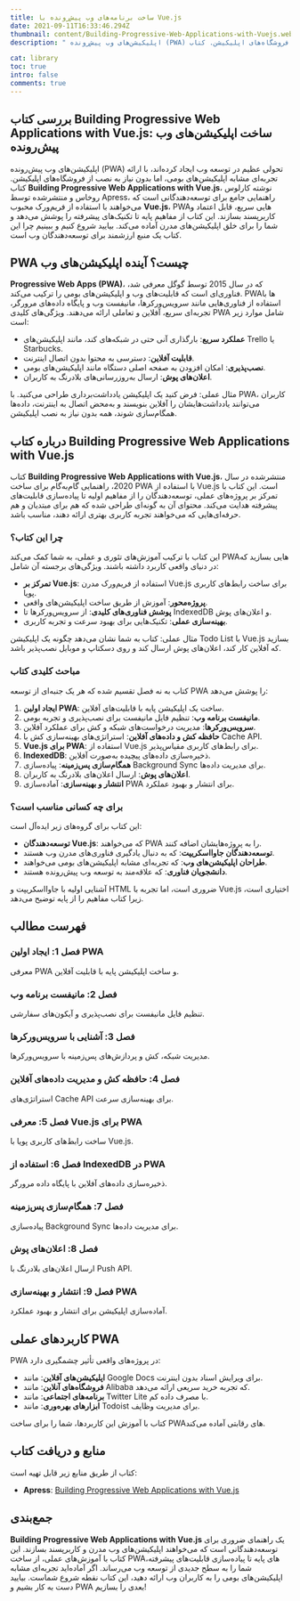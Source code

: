```yaml
---
title: ساخت برنامه‌های وب پیش‌رونده با Vue.js
date: 2021-09-11T16:33:46.294Z
thumbnail: content/Building-Progressive-Web-Applications-with-Vuejs.webp
description: " اپلیکیشن‌های وب پیش‌رونده (PWA) تحولی عظیم در توسعه وب ایجاد کرده‌اند، با ارائه تجربه‌ای مشابه اپلیکیشن‌های بومی، اما بدون نیاز به نصب از فروشگاه‌های اپلیکیشن. کتاب Building Progressive Web Applications with Vue.js، نوشته کارلوس روخاس و منتشرشده توسط Apress، راهنمایی جامع برای توسعه‌دهندگانی است که می‌خواهند با استفاده از فریم‌ورک محبوب Vue.js، PWAهایی سریع، قابل اعتماد و کاربرپسند بسازند. این کتاب از مفاهیم پایه تا تکنیک‌های پیشرفته را پوشش می‌دهد و شما را برای خلق اپلیکیشن‌های مدرن آماده می‌کند. بیایید شروع کنیم و ببینیم چرا این کتاب یک منبع ارزشمند برای توسعه‌دهندگان وب است."

cat: library
toc: true
intro: false
comments: true
---
```


## بررسی کتاب Building Progressive Web Applications with Vue.js: ساخت اپلیکیشن‌های وب پیش‌رونده

اپلیکیشن‌های وب پیش‌رونده (PWA) تحولی عظیم در توسعه وب ایجاد کرده‌اند، با ارائه تجربه‌ای مشابه اپلیکیشن‌های بومی، اما بدون نیاز به نصب از فروشگاه‌های اپلیکیشن. کتاب **Building Progressive Web Applications with Vue.js**، نوشته کارلوس روخاس و منتشرشده توسط Apress، راهنمایی جامع برای توسعه‌دهندگانی است که می‌خواهند با استفاده از فریم‌ورک محبوب **Vue.js**، PWAهایی سریع، قابل اعتماد و کاربرپسند بسازند. این کتاب از مفاهیم پایه تا تکنیک‌های پیشرفته را پوشش می‌دهد و شما را برای خلق اپلیکیشن‌های مدرن آماده می‌کند. بیایید شروع کنیم و ببینیم چرا این کتاب یک منبع ارزشمند برای توسعه‌دهندگان وب است.

## PWA چیست؟ آینده اپلیکیشن‌های وب

**Progressive Web Apps (PWA)**، که در سال 2015 توسط گوگل معرفی شد، فناوری‌ای است که قابلیت‌های وب و اپلیکیشن‌های بومی را ترکیب می‌کند. PWAها با استفاده از فناوری‌هایی مانند سرویس‌ورکرها، مانیفست وب و پایگاه داده‌های مرورگر، تجربه‌ای سریع، آفلاین و تعاملی ارائه می‌دهند. ویژگی‌های کلیدی PWA شامل موارد زیر است:

- **عملکرد سریع**: بارگذاری آنی حتی در شبکه‌های کند، مانند اپلیکیشن‌های Trello یا Starbucks.
- **قابلیت آفلاین**: دسترسی به محتوا بدون اتصال اینترنت.
- **نصب‌پذیری**: امکان افزودن به صفحه اصلی دستگاه مانند اپلیکیشن‌های بومی.
- **اعلان‌های پوش**: ارسال به‌روزرسانی‌های بلادرنگ به کاربران.

مثال عملی: فرض کنید یک اپلیکیشن یادداشت‌برداری طراحی می‌کنید. با PWA، کاربران می‌توانند یادداشت‌هایشان را آفلاین بنویسند و به‌محض اتصال به اینترنت، داده‌ها همگام‌سازی شوند، همه بدون نیاز به نصب اپلیکیشن.

## درباره کتاب Building Progressive Web Applications with Vue.js

کتاب **Building Progressive Web Applications with Vue.js**، منتشرشده در سال 2020، راهنمایی گام‌به‌گام برای ساخت PWA با استفاده از Vue.js است. این کتاب با تمرکز بر پروژه‌های عملی، توسعه‌دهندگان را از مفاهیم اولیه تا پیاده‌سازی قابلیت‌های پیشرفته هدایت می‌کند. محتوای آن به گونه‌ای طراحی شده که هم برای مبتدیان و هم حرفه‌ای‌هایی که می‌خواهند تجربه کاربری بهتری ارائه دهند، مناسب باشد.

### چرا این کتاب؟

این کتاب با ترکیب آموزش‌های تئوری و عملی، به شما کمک می‌کند PWAهایی بسازید که در دنیای واقعی کاربرد داشته باشند. ویژگی‌های برجسته آن شامل:

- **تمرکز بر Vue.js**: استفاده از فریم‌ورک مدرن Vue.js برای ساخت رابط‌های کاربری پویا.
- **پروژه‌محور**: آموزش از طریق ساخت اپلیکیشن‌های واقعی.
- **پوشش فناوری‌های کلیدی**: از سرویس‌ورکرها تا IndexedDB و اعلان‌های پوش.
- **بهینه‌سازی عملی**: تکنیک‌هایی برای بهبود سرعت و تجربه کاربری.

مثال عملی: کتاب به شما نشان می‌دهد چگونه یک اپلیکیشن Todo List با Vue.js بسازید که آفلاین کار کند، اعلان‌های پوش ارسال کند و روی دسکتاپ و موبایل نصب‌پذیر باشد.

### مباحث کلیدی کتاب

کتاب به نه فصل تقسیم شده که هر یک جنبه‌ای از توسعه PWA را پوشش می‌دهد:

1. **ایجاد اولین PWA**: ساخت یک اپلیکیشن پایه با قابلیت‌های آفلاین.
2. **مانیفست برنامه وب**: تنظیم فایل مانیفست برای نصب‌پذیری و تجربه بومی.
3. **سرویس‌ورکرها**: مدیریت درخواست‌های شبکه و کش برای عملکرد آفلاین.
4. **حافظه کش و داده‌های آفلاین**: استراتژی‌های بهینه‌سازی کش با Cache API.
5. **Vue.js برای PWA**: استفاده از Vue.js برای رابط‌های کاربری مقیاس‌پذیر.
6. **IndexedDB**: ذخیره‌سازی داده‌های پیچیده به‌صورت آفلاین.
7. **همگام‌سازی پس‌زمینه**: پیاده‌سازی Background Sync برای مدیریت داده‌ها.
8. **اعلان‌های پوش**: ارسال اعلان‌های بلادرنگ به کاربران.
9. **انتشار و بهینه‌سازی**: آماده‌سازی PWA برای انتشار و بهبود عملکرد.

### برای چه کسانی مناسب است؟

این کتاب برای گروه‌های زیر ایده‌آل است:

- **توسعه‌دهندگان Vue.js**: که می‌خواهند PWA را به پروژه‌هایشان اضافه کنند.
- **توسعه‌دهندگان جاوااسکریپت**: که به دنبال یادگیری فناوری‌های مدرن وب هستند.
- **طراحان اپلیکیشن‌های وب**: که تجربه‌ای مشابه اپلیکیشن‌های بومی می‌خواهند.
- **دانشجویان فناوری**: که علاقه‌مند به توسعه وب پیش‌رونده هستند.

آشنایی اولیه با جاوااسکریپت و HTML ضروری است، اما تجربه با Vue.js اختیاری است، زیرا کتاب مفاهیم را از پایه توضیح می‌دهد.

## فهرست مطالب

### فصل 1: ایجاد اولین PWA

معرفی PWA و ساخت اپلیکیشن پایه با قابلیت آفلاین.

### فصل 2: مانیفست برنامه وب

تنظیم فایل مانیفست برای نصب‌پذیری و آیکون‌های سفارشی.

### فصل 3: آشنایی با سرویس‌ورکرها

مدیریت شبکه، کش و پردازش‌های پس‌زمینه با سرویس‌ورکرها.

### فصل 4: حافظه کش و مدیریت داده‌های آفلاین

استراتژی‌های Cache API برای بهینه‌سازی سرعت.

### فصل 5: معرفی Vue.js برای PWA

ساخت رابط‌های کاربری پویا با Vue.js.

### فصل 6: استفاده از IndexedDB در PWA

ذخیره‌سازی داده‌های آفلاین با پایگاه داده مرورگر.

### فصل 7: همگام‌سازی پس‌زمینه

پیاده‌سازی Background Sync برای مدیریت داده‌ها.

### فصل 8: اعلان‌های پوش

ارسال اعلان‌های بلادرنگ با Push API.

### فصل 9: انتشار و بهینه‌سازی PWA

آماده‌سازی اپلیکیشن برای انتشار و بهبود عملکرد.

## کاربردهای عملی PWA

PWA در پروژه‌های واقعی تأثیر چشمگیری دارد:

- **اپلیکیشن‌های آفلاین**: مانند Google Docs برای ویرایش اسناد بدون اینترنت.
- **فروشگاه‌های آنلاین**: مانند Alibaba که تجربه خرید سریعی ارائه می‌دهد.
- **برنامه‌های اجتماعی**: مانند Twitter Lite با مصرف داده کم.
- **ابزارهای بهره‌وری**: مانند Todoist برای مدیریت وظایف.

کتاب با آموزش این کاربردها، شما را برای ساخت PWAهای رقابتی آماده می‌کند.

## منابع و دریافت کتاب

کتاب از طریق منابع زیر قابل تهیه است:

- **Apress**: [Building Progressive Web Applications with Vue.js](https://www.apress.com/gp/book/9781484253335)

## جمع‌بندی

**Building Progressive Web Applications with Vue.js** یک راهنمای ضروری برای توسعه‌دهندگانی است که می‌خواهند اپلیکیشن‌های وب مدرن و کاربرپسند بسازند. این کتاب با آموزش‌های عملی، از ساخت PWAهای پایه تا پیاده‌سازی قابلیت‌های پیشرفته، شما را به سطح جدیدی از توسعه وب می‌رساند. اگر آماده‌اید تجربه‌ای مشابه اپلیکیشن‌های بومی را به کاربران وب ارائه دهید، این کتاب نقطه شروع شماست. بیایید دست به کار بشیم و PWA بعدی را بسازیم!
